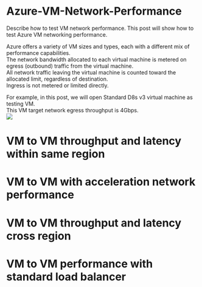 # Azure-VM-Network-Performance
Describe how to test VM network performance. This post will show how to test Azure VM networking performance. <br>

Azure offers a variety of VM sizes and types, each with a different mix of performance capabilities. <br>
The network bandwidth allocated to each virtual machine is metered on egress (outbound) traffic from the virtual machine. <br>
All network traffic leaving the virtual machine is counted toward the allocated limit, regardless of destination. <br>
Ingress is not metered or limited directly. <br>

For example, in this post, we will open Standard D8s v3 virtual machine as testing VM. <br>
This VM target network egress throughput is 4Gbps.<br>
![](https://github.com/yinghli/azure-vm-network-performance/blob/master/D8sV3.PNG)
# VM to VM throughput and latency within same region

# VM to VM with acceleration network performance 

# VM to VM throughput and latency cross region

# VM to VM performance with standard load balancer
